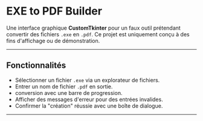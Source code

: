 # EXE to PDF Builder

Une interface graphique **CustomTkinter** pour un faux outil prétendant convertir des fichiers `.exe` en `.pdf`. Ce projet est uniquement conçu à des fins d'affichage ou de démonstration.

---

## Fonctionnalités

- Sélectionner un fichier `.exe` via un explorateur de fichiers.
- Entrer un nom de fichier `.pdf` en sortie.
- conversion avec une barre de progression.
- Afficher des messages d'erreur pour des entrées invalides.
- Confirmer la "création" réussie avec une boîte de dialogue.

---
